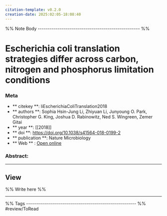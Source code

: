 ```yaml
---
citation-template: v0.2.0
creation-date: 2025:02:05-18:08:40
---
```


%% Note Body --------------------------------------------------- %%
# Escherichia coli translation strategies differ across carbon, nitrogen and phosphorus limitation conditions

### Meta
- ** citekey **: liEscherichiaColiTranslation2018
- ** authors **: Sophia Hsin-Jung Li, Zhiyuan Li, Junyoung O. Park, Christopher G. King, Joshua D. Rabinowitz, Ned S. Wingreen, Zemer Gitai
- ** year **: [[2018]]
- ** doi **: https://doi.org/10.1038/s41564-018-0199-2
- ** publication **: Nature Microbiology
- ** Web ** : [Open online](https://www.nature.com/articles/s41564-018-0199-2)


### Abstract:


___

## View

%% Write here %%





___
%% Tags  ------------------------------------------------------- %%
#review/ToRead